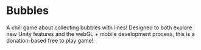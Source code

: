 # Bubbles
A chill game about collecting bubbles with lines! Designed to both explore new Unity features and the webGL + mobile development process, this is a donation-based free to play game!
